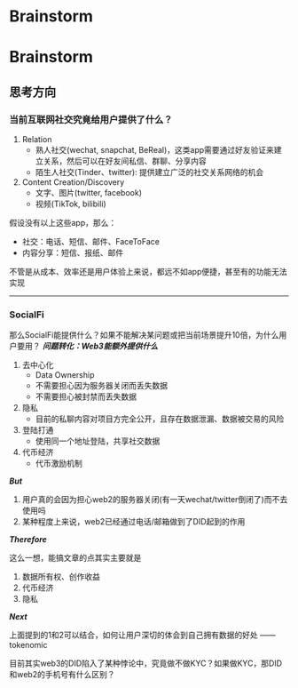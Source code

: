 # Brainstorm

# Brainstorm

## 思考方向

### 当前互联网社交究竟给用户提供了什么？

1.  Relation
    -   熟人社交(wechat, snapchat, BeReal)，这类app需要通过好友验证来建立关系，然后可以在好友间私信、群聊、分享内容
    -   陌生人社交(Tinder、twitter): 提供建立广泛的社交关系网络的机会
2.  Content Creation/Discovery
    -   文字、图片(twitter, facebook)
    -   视频(TikTok, bilibili)

假设没有以上这些app，那么：

-   社交：电话、短信、邮件、FaceToFace
-   内容分享：短信、报纸、邮件

不管是从成本、效率还是用户体验上来说，都远不如app便捷，甚至有的功能无法实现

---

### SocialFi

那么SocialFi能提供什么？如果不能解决某问题或把当前场景提升10倍，为什么用户要用？ _**问题转化：Web3能额外提供什么**_

1.  去中心化
    -   Data Ownership
    -   不需要担心因为服务器关闭而丢失数据
    -   不需要担心被封禁而丢失数据
2.  隐私
    -   目前的私聊内容对项目方完全公开，且存在数据泄漏、数据被交易的风险
3.  登陆打通
    -   使用同一个地址登陆，共享社交数据
4.  代币经济
    -   代币激励机制

_**But**_

1.  用户真的会因为担心web2的服务器关闭(有一天wechat/twitter倒闭了)而不去使用吗
2.  某种程度上来说，web2已经通过电话/邮箱做到了DID起到的作用

_**Therefore**_

这么一想，能搞文章的点其实主要就是

1.  数据所有权、创作收益
2.  代币经济
3.  隐私

_**Next**_

上面提到的1和2可以结合，如何让用户深切的体会到自己拥有数据的好处 —— tokenomic

目前其实web3的DID陷入了某种悖论中，究竟做不做KYC？如果做KYC，那DID和web2的手机号有什么区别？
